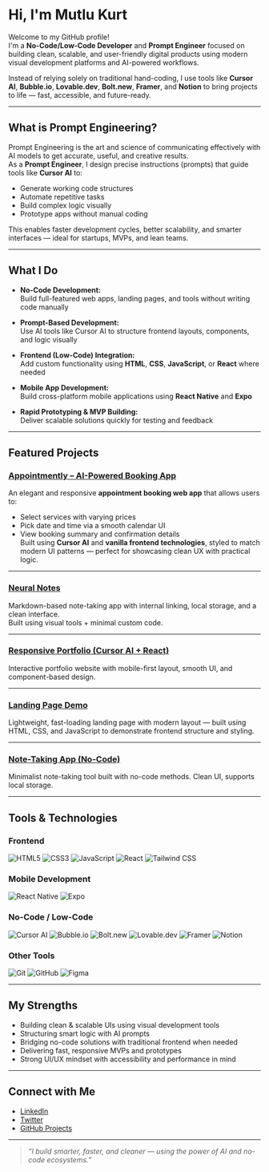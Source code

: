 # Hi, I'm Mutlu Kurt

Welcome to my GitHub profile!  
I'm a **No-Code/Low-Code Developer** and **Prompt Engineer** focused on building clean, scalable, and user-friendly digital products using modern visual development platforms and AI-powered workflows.

Instead of relying solely on traditional hand-coding, I use tools like **Cursor AI**, **Bubble.io**, **Lovable.dev**, **Bolt.new**, **Framer**, and **Notion** to bring projects to life — fast, accessible, and future-ready.

---

## What is Prompt Engineering?

Prompt Engineering is the art and science of communicating effectively with AI models to get accurate, useful, and creative results.  
As a **Prompt Engineer**, I design precise instructions (prompts) that guide tools like **Cursor AI** to:
- Generate working code structures  
- Automate repetitive tasks  
- Build complex logic visually  
- Prototype apps without manual coding  

This enables faster development cycles, better scalability, and smarter interfaces — ideal for startups, MVPs, and lean teams.

---

## What I Do

- **No-Code Development:**  
  Build full-featured web apps, landing pages, and tools without writing code manually

- **Prompt-Based Development:**  
  Use AI tools like Cursor AI to structure frontend layouts, components, and logic visually

- **Frontend (Low-Code) Integration:**  
  Add custom functionality using **HTML**, **CSS**, **JavaScript**, or **React** where needed

- **Mobile App Development:**  
  Build cross-platform mobile applications using **React Native** and **Expo**

- **Rapid Prototyping & MVP Building:**  
  Deliver scalable solutions quickly for testing and feedback

---

## Featured Projects

### [Appointmently – AI-Powered Booking App](https://mutlukurt.github.io/Appointmently/)
An elegant and responsive **appointment booking web app** that allows users to:
- Select services with varying prices  
- Pick date and time via a smooth calendar UI  
- View booking summary and confirmation details  
Built using **Cursor AI** and **vanilla frontend technologies**, styled to match modern UI patterns — perfect for showcasing clean UX with practical logic.

---

### [Neural Notes](https://mutlukurt.github.io/neuralnotes)  
Markdown-based note-taking app with internal linking, local storage, and a clean interface.  
Built using visual tools + minimal custom code.

---

### [Responsive Portfolio (Cursor AI + React)](https://mutlukurt.github.io/portfolio-web-site)  
Interactive portfolio website with mobile-first layout, smooth UI, and component-based design.

---

### [Landing Page Demo](https://mutlukurt.github.io/landingpage)  
Lightweight, fast-loading landing page with modern layout — built using HTML, CSS, and JavaScript to demonstrate frontend structure and styling.

---

### [Note-Taking App (No-Code)](https://mutlukurt.github.io/Note-taking-app)  
Minimalist note-taking tool built with no-code methods. Clean UI, supports local storage.

---

## Tools & Technologies

### Frontend  
![HTML5](https://img.shields.io/badge/HTML5-E34F26?style=for-the-badge&logo=html5&logoColor=white)
![CSS3](https://img.shields.io/badge/CSS3-1572B6?style=for-the-badge&logo=css3&logoColor=white)
![JavaScript](https://img.shields.io/badge/JavaScript-F7DF1E?style=for-the-badge&logo=javascript&logoColor=black)
![React](https://img.shields.io/badge/React-20232A?style=for-the-badge&logo=react&logoColor=61DAFB)
![Tailwind CSS](https://img.shields.io/badge/Tailwind-06B6D4?style=for-the-badge&logo=tailwind-css&logoColor=white)

### Mobile Development  
![React Native](https://img.shields.io/badge/React%20Native-20232A?style=for-the-badge&logo=react&logoColor=61DAFB)
![Expo](https://img.shields.io/badge/Expo-000020?style=for-the-badge&logo=expo&logoColor=white)

### No-Code / Low-Code  
![Cursor AI](https://img.shields.io/badge/Cursor%20AI-000000?style=for-the-badge&logo=OpenAI&logoColor=white)
![Bubble.io](https://img.shields.io/badge/Bubble.io-1B1F23?style=for-the-badge&logo=bubble&logoColor=white)
![Bolt.new](https://img.shields.io/badge/Bolt.new-FF9900?style=for-the-badge&logo=zapier&logoColor=white)
![Lovable.dev](https://img.shields.io/badge/Lovable.dev-6F42C1?style=for-the-badge&logo=webcomponents.org&logoColor=white)
![Framer](https://img.shields.io/badge/Framer-0055FF?style=for-the-badge)
![Notion](https://img.shields.io/badge/Notion-000000?style=for-the-badge)

### Other Tools  
![Git](https://img.shields.io/badge/Git-F05032?style=for-the-badge&logo=git&logoColor=white)
![GitHub](https://img.shields.io/badge/GitHub-181717?style=for-the-badge&logo=github&logoColor=white)
![Figma](https://img.shields.io/badge/Figma-F24E1E?style=for-the-badge&logo=figma&logoColor=white)

---

## My Strengths

- Building clean & scalable UIs using visual development tools  
- Structuring smart logic with AI prompts  
- Bridging no-code solutions with traditional frontend when needed  
- Delivering fast, responsive MVPs and prototypes  
- Strong UI/UX mindset with accessibility and performance in mind

---

## Connect with Me

- [LinkedIn](https://www.linkedin.com/in/mutlukurt)
- [Twitter](https://twitter.com/mutlukurtio)
- [GitHub Projects](https://github.com/mutlukurt)

---

> _“I build smarter, faster, and cleaner — using the power of AI and no-code ecosystems.”_
